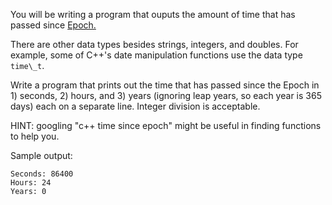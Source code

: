 You will be writing a program that ouputs the amount of time that has
passed since
[Epoch.](https://en.wikipedia.org/wiki/Epoch_%28reference_date%29#Computing)

There are other data types besides strings, integers, and doubles. For
example, some of C++'s date manipulation functions use the data type
`time\_t`.

Write a program that prints out the time that has passed since the Epoch
in 1) seconds, 2) hours, and 3) years (ignoring leap years, so each year
is 365 days) each on a separate line. Integer division is acceptable.

HINT: googling "c++ time since epoch" might be useful in finding
functions to help you.

Sample output:

    Seconds: 86400
    Hours: 24
    Years: 0
